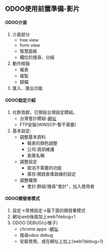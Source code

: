 ## ODOO使用前置準備-影片
#### ODOO介面
1. 介面部分
   + tree view
   + form view
   + 智慧面板
   + 欄位的搜尋、分組
2. 動作按鈕
   + 報表
   + 複製
   + 歸檔
3. 匯入、匯出功能

#### ODOO設定介紹
1. 社群貢獻，已預設台灣設定模組。
   + 台灣會計模組-[網址](https://apps.odoo.com/apps/modules/14.0/l10n_tw_standard_ifrss/)
   + FTP安裝(WINSCP-暫不需要)
2. 基本設定:
   + 調整基本資料
     + 報表的顏色調整
     + 公司:資訊維護
     + 倉庫名稱
   + 調整設定
     + 取消不需要的功能
     + 庫存:開啟倉庫路線的設定
   + 調整權限
     + 會計:群組/搜尋"會計"，加入使用者

#### ODOO開發者模式
1. 設定->常規設定->最下面的開發著模式
2. 網址web後面加上web?debug=1
3. ODOO DEBUG(小猴子)    
   + chrome apps -[網址](https://chrome.google.com/webstore/category/extensions?hl=zh-TW)
   + 搜尋odoo debug
   + 安裝使用，或在網址上加上(web?debug=1)






